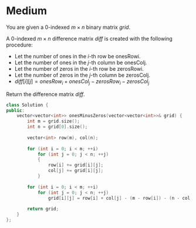 # Medium

You are given a 0-indexed $m \times n$ binary matrix $grid$.

A 0-indexed $m \times n$ difference matrix $diff$ is created with the following procedure:

- Let the number of ones in the $i$-th row be onesRowi.
- Let the number of ones in the $j$-th column be onesColj.
- Let the number of zeros in the $i$-th row be zerosRowi.
- Let the number of zeros in the $j$-th column be zerosColj.
- $diff[i] [j] = onesRow_i + onesCol_j - zerosRow_i - zerosCol_j$

Return the difference matrix $diff$.

```cpp
class Solution {
public:
    vector<vector<int>> onesMinusZeros(vector<vector<int>>& grid) {
        int m = grid.size();
        int n = grid[0].size();
        
        vector<int> row(m), col(n);
        
        for (int i = 0; i < m; ++i)
            for (int j = 0; j < n; ++j)
            {
                row[i] += grid[i][j];
                col[j] += grid[i][j];
            }
        
        for (int i = 0; i < m; ++i)
            for (int j = 0; j < n; ++j)
                grid[i][j] = row[i] + col[j] - (m - row[i]) - (n - col[j]);
                
        return grid;
    }
};
```
